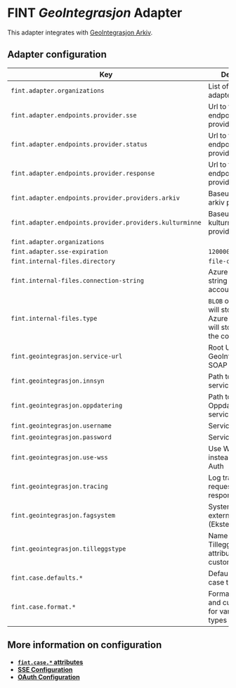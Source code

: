 # FINT _GeoIntegrasjon_ Adapter
This adapter integrates with [GeoIntegrasjon Arkiv](https://geointegrasjon.no/arkiv/).

## Adapter configuration
| Key | Description | Default |
|-----|-------------|---------|
| `fint.adapter.organizations` | List of orgIds the adapter handles. |  |
| `fint.adapter.endpoints.provider.sse` | Url to the sse endpoint for provider | `/sse/%s` |
| `fint.adapter.endpoints.provider.status` | Url to the status endpoint for provider | `/status` |
| `fint.adapter.endpoints.provider.response` | Url to the response endpoint for provider | `/response` |
| `fint.adapter.endpoints.provider.providers.arkiv` | Baseurl for the arkiv provider |  |
| `fint.adapter.endpoints.provider.providers.kulturminne` | Baseurl for the kulturminne provider |  |
| `fint.adapter.organizations` |  | |
| `fint.adapter.sse-expiration` | `1200000` | |
| `fint.internal-files.directory` | `file-cache` | |
| `fint.internal-files.connection-string` | Azure connection string to storage account | |
| `fint.internal-files.type` | `BLOB` or `FILE`. `BLOB` will store files in Azure while `FILE` will store files in the container | |
| `fint.geointegrasjon.service-url` | Root URL for the GeoIntegrasjon SOAP endpoint | |
| `fint.geointegrasjon.innsyn` | Path to the Innsyn service endpoint | `/ArkivInnsynService.svc/ArkivInnsynService` |
| `fint.geointegrasjon.oppdatering` | Path to the Oppdatering service endpoint | `/ArkivOppdateringService.svc/ArkivOppdateringService` |
| `fint.geointegrasjon.username`| Service username | |
| `fint.geointegrasjon.password` | Service password | |
| `fint.geointegrasjon.use-wss` | Use WS-Security instead of Basic Auth | `false` |
| `fint.geointegrasjon.tracing` | Log trace of SOAP requests and responses | `false` |
| `fint.geointegrasjon.fagsystem` | System name for external key (EksternNoekkel) | |
| `fint.geointegrasjon.tilleggstype` | Name of Tilleggsinformasjon attribute used for custom fields | |
| `fint.case.defaults.*` | Defaults for various case types | |
| `fint.case.format.*` | Formats for titles and custom fields for various case types | |

## More information on configuration
- **[`fint.case.*` attributes](https://github.com/FINTLabs/fint-arkiv-case-defaults)**
- **[SSE Configuration](https://github.com/FINTLabs/fint-sse#sse-configuration)**
- **[OAuth Configuration](https://github.com/FINTLabs/fint-sse#oauth-configuration)** 
